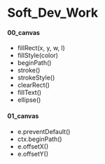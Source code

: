 # Soft_Dev_Work

#### 00_canvas
* fillRect(x, y, w, l)
* fillStyle(color)
* beginPath()
* stroke()
* strokeStyle()
* clearRect()
* fillText()
* ellipse()

#### 01_canvas
* e.preventDefault()
* ctx.beginPath()
* e.offsetX()
* e.offsetY()
